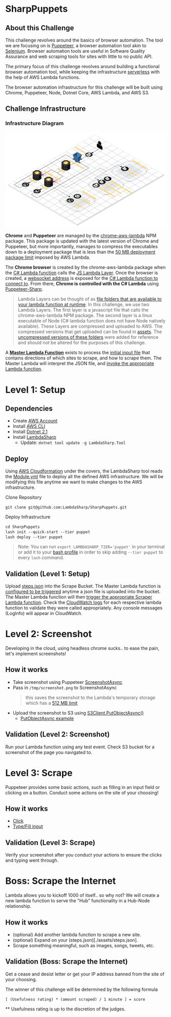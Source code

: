 # SharpPuppets

## About this Challenge
This challenge revolves around the basics of browser automation. The tool we are focusing on is [Puppeteer](https://developers.google.com/web/tools/puppeteer), a browser automation tool akin to [Selenium](https://selenium.dev/). Browser automation tools are useful in Software Quality Assurance and web scraping tools for sites with little to no public API. 

The primary focus of this challenge revolves around building a functional browser automation tool, while keeping the infrastructure [serverless](https://aws.amazon.com/lambda/serverless-architectures-learn-more/) with the help of AWS Lambda functions. 

The browser automation infrastructure for this challenge will be built using Chrome, Puppeteer, Node, Dotnet Core, AWS Lambda, and AWS S3. 


## Challenge Infrastructure
### Infrastructure Diagram
![infra diagram](./reference/images/SharpPuppets.png)

**Chrome** and **Puppeteer** are managed by the [chrome-aws-lambda](https://www.npmjs.com/package/chrome-aws-lambda) NPM package. This package is updated with the latest version of Chrome and Puppeteer, but more importantly, manages to compress the executables down to a deployment package that is less than the [50 MB deployment package limit](https://docs.aws.amazon.com/lambda/latest/dg/limits.html) imposed by AWS Lambda. 

The **Chrome browser** is created by the chrome-aws-lambda package when the [C# Lambda function](./TwitterFunction/Function.cs#L38) calls the [JS Lambda Layer](./reference/chromeLayer/startBrowser.js). Once the browser is created, a [websocket address](./reference/chromeLayer/startBrowser.js#L11) is exposed for the [C# Lambda function to connect to](./TwitterFunction/Function.cs#L47). From there, **Chrome is controlled with the C# Lambda** using [Puppeteer-Sharp](https://github.com/kblok/puppeteer-sharp). 

> Lambda Layers can be thought of as [file folders that are available to your lambda function at runtime](./reference/images/LambdaLayer.png). In this challenge, we use two Lambda Layers. The first layer is a javascript file that calls the chrome-aws-lambda NPM package. The second layer is a linux executable of Node (C# lambda function does not have Node natively available). These Layers are compressed and uploaded to AWS. The compressed versions that get uploaded can be found in [assets](./assets). The [uncompressed versions of these folders](./reference) were added for reference and should not be altered for the purposes of this challenge. 

A [**Master Lambda Function**](./Master/Function.cs) exists to process the [initial input file](./assets/steps.json) that contains directions of which sites to scrape, and how to scrape them. The Master Lambda will interpret the JSON file, and [invoke the appropriate Lambda function](./Master/Function.cs#L49).


# Level 1: Setup
## Dependencies
* Create [AWS Account](https://aws.amazon.com/)
* Install [AWS CLI](https://aws.amazon.com/cli/)
* Install [Dotnet 2.1](https://dotnet.microsoft.com/download/dotnet-core/2.1)
* Install [LambdaSharp](https://lambdasharp.net/)
    * Update: `dotnet tool update -g LambdaSharp.Tool`

## Deploy
Using [AWS Cloudformation](https://aws.amazon.com/cloudformation/) under the covers, the LambdaSharp tool reads the [Module.yml](./Module.yml) file to deploy all the defined AWS infrastructure. We will be modifying this file anytime we want to make changes to the AWS infrastructure. 

Clone Repository
```
git clone git@github.com:LambdaSharp/SharpPuppets.git
```

Deploy Infrastructure
```
cd SharpPuppets
lash init --quick-start --tier puppet
lash deploy --tier puppet
```
> Note: You can run `export LAMBDASHARP_TIER='puppet'` in your terminal or add it to your [bash profile](http://howtolamp.com/articles/bash-startup-scripts/) in order to skip adding `--tier puppet` to every `lash` command. 

## Validation (Level 1: Setup)
Upload [steps.json](./assets/steps.json) into the Scrape Bucket. The Master Lambda function is [configured to be triggered](./Module.yml#L80) anytime a json file is uploaded into the bucket. The Master Lambda function will then [trigger the appropriate Scraper Lambda function](./Master/Function.cs#L56). Check the [CloudWatch logs](./reference/images/cloudwatchlogs.png) for each respective lambda function to validate they were called appropriately. Any console messages (LogInfo) will appear in CloudWatch. 


# Level 2: Screenshot
Developing in the cloud, using headless chrome sucks.. to ease the pain, let's implement screenshots!
## How it works
* Take screenshot using Puppeteer [ScreenshotAsync](https://www.puppeteersharp.com/api/PuppeteerSharp.Page.html#PuppeteerSharp_Page_ScreenshotAsync_System_String_)
* Pass in `/tmp/screenshot.png` to ScreenshotAsync
  >this saves the screenshot to the Lambda's temporary storage which has a [512 MB limit](https://docs.aws.amazon.com/lambda/latest/dg/limits.html)
* Upload the screenshot to S3 using [S3Client.PutObjectAsync()](https://docs.aws.amazon.com/sdkfornet/v3/apidocs/index.html?page=/S3/MS3PutObjectAsyncPutObjectRequestCancellationToken.html)
  * [PutObjectAsync example](https://github.com/LambdaSharp/TimeStone/blob/master/Gateway/Function.cs#L157)

## Validation (Level 2: Screenshot)
Run your Lambda function using any test event. Check S3 bucket for a screenshot of the page you navigated to.

# Level 3: Scrape
Puppeteer provides some basic actions, such as filling in an input field or clicking on a button. Conduct some actions on the site of your choosing!

## How it works
* [Click](https://www.puppeteersharp.com/api/PuppeteerSharp.Page.html#PuppeteerSharp_Page_ClickAsync_System_String_PuppeteerSharp_Input_ClickOptions_)
* [Type/Fill input](https://www.puppeteersharp.com/api/PuppeteerSharp.Page.html#PuppeteerSharp_Page_TypeAsync_System_String_System_String_PuppeteerSharp_Input_TypeOptions_)

## Validation (Level 3: Scrape)
Verify your screenshot after you conduct your actions to ensure the clicks and typing went through. 

# Boss: Scrape the Internet
Lambda allows you to kickoff 1000 of itself.. so why not? We will create a new lambda function to serve the "Hub" functionality in a Hub-Node relationship. 

## How it works
* (optional) Add another lambda function to scrape a new site. 
* (optional) Expand on your (steps.json)[./assets/steps.json].
* Scrape something meaningful, such as images, songs, tweets, etc.

## Validation (Boss: Scrape the Internet)
Get a cease and desist letter or get your IP address banned from the site of your choosing. 

The winner of this challenge will be determined by the following formula
```
[ (Usefulness rating) * (amount scraped) / 1 minute ] = score
```
** Usefulness rating is up to the discretion of the judges.
